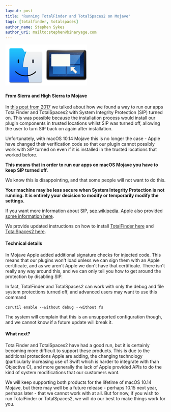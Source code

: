 ```yaml
---
layout: post
title: "Running TotalFinder and TotalSpaces2 on Mojave"
tags: [totalfinder, totalspaces]
author_name: Stephen Sykes
author_uri: mailto:stephen@binaryage.com
---
```

<img src="/shared/img/icons/totalfinder-128.png" class="intro-icon"/><img src="/shared/img/icons/totalspaces2-128.png" class="intro-icon"/>

#### From Sierra and High Sierra to Mojave

In [this post from 2017](https://blog.binaryage.com/sip-and-installing-total-apps/) we talked about how we found a way to run our apps TotalFinder and TotalSpaces2 with System Integrity Protection (SIP) turned on. This was possible because the installation process would install our plugin components in trusted locations whilst SIP was turned off, allowing the user to turn SIP back on again after installation.

Unfortunately, with macOS 10.14 Mojave this is no longer the case - Apple have changed their verification code so that our plugin cannot possibly work with SIP turned on even if it is installed in the trusted locations that worked before.

**This means that in order to run our apps on macOS Mojave you have to keep SIP turned off.**

We know this is disappointing, and that some people will not want to do this.

**Your machine may be less secure when System Integrity Protection is not running. It is entirely your decision to modify or temporarily modify the settings.**

If you want more information about SIP, [see wikipedia](https://en.wikipedia.org/wiki/System_Integrity_Protection). Apple also provided [some information here](https://developer.apple.com/library/archive/documentation/Security/Conceptual/System_Integrity_Protection_Guide/Introduction/Introduction.html).

We provide updated instructions on how to install [TotalFinder here](https://totalfinder.binaryage.com/sip) and [TotalSpaces2 here](https://totalspaces.binaryage.com/installing-mojave).

#### Technical details

In Mojave Apple added additional signature checks for injected code. This means that our plugins won't load unless we can sign them with an Apple certificate, and as we aren't Apple we don't have that certificate. There isn't really any way around this, and we can only tell you how to get around the protection by disabling SIP.

In fact, TotalFinder and TotalSpaces2 can work with only the debug and file system protections turned off, and advanced users may want to use this command

    csrutil enable --without debug --without fs

The system will complain that this is an unsupported configuration though, and we cannot know if a future update will break it.

#### What next?

TotalFinder and TotalSpaces2 have had a good run, but it is certainly becoming more difficult to support these products. This is due to the additional protections Apple are adding, the changing technology (particularly increasing use of Swift which is harder to integrate with than Objective C), and more generally the lack of Apple provided APIs to do the kind of system modifications that our customers want.

We will keep supporting both products for the lifetime of macOS 10.14 Mojave, but there may well be a future release - perhaps 10.15 next year, perhaps later - that we cannot work with at all. But for now, if you wish to run TotalFinder or TotalSpaces2, we will do our best to make things work for you.
